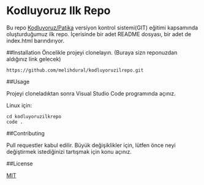 # Kodluyoruz Ilk Repo

Bu repo [Kodluyoruz/Patika](https://app.patika.dev/courses/git/odev1) versiyon kontrol sistemi(GIT) eğitimi kapsamında oluşturduğumuz ilk repo. İçerisinde bir adet README dosyası, bir adet de index.html barındırıyor.


##Installation
Öncelikle projeyi clonelayın. (Buraya sizn reponuzdan aldığınız link gelecek)

````
https://github.com/melihdural/kodluyoruzilrepo.git
````

##Usage

Projeyi cloneladıktan sonra Visual Studio Code programında açınız.

Linux için:

````
cd kodluyoruzilkrepo
code .
````

##Contributing

Pull requestler kabul edilir. Büyük değişiklikler için, lütfen önce neyi değiştirmek istediğinizi tartışmak için konu açınız.

##License

[MIT](https://opensource.org/licenses/MIT)